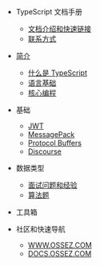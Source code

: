 - TypeScript 文档手册
  - [文档介绍和快速链接](README.md)
  - [联系方式](CONTACT.md)

- [简介](overview/index.md)
  - [什么是 TypeScript](overview/what-is-typescript.md)
  - [语言基础](java/fundamentals/index.md)
  - [核心编程](java/core/index.md)
  
- 基础
  - [JWT](jwt/README.md)
  - [MessagePack](message-pack/index.md)
  - [Protocol Buffers](protocol-buffers/index.md)
  - [Discourse](discourse/index.md)

- 数据类型
  - [面试问题和经验](overview/index.md)
  - [算法题](algorithm/index.md)

- 工具箱

- 社区和快速导航
  - [WWW.OSSEZ.COM](https://www.ossez.com/)
  - [DOCS.OSSEZ.COM](https://docs.ossez.com/#/)
